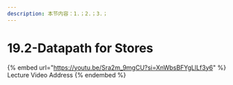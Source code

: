 ```yaml
---
description: 本节内容：1.；2.；3.；
---
```


# 19.2-Datapath for Stores

{% embed url="https://youtu.be/Sra2m_9mgCU?si=XnWbsBFYgLlLf3y6" %}
Lecture Video Address
{% endembed %}
